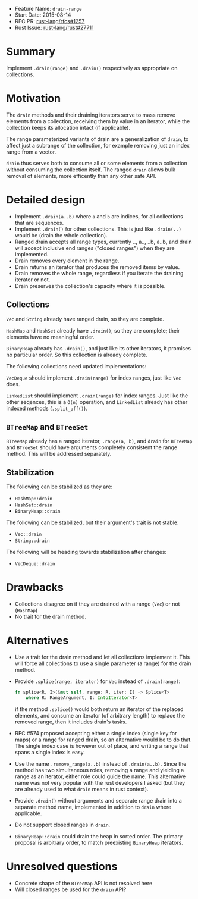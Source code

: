 - Feature Name: `drain-range`
- Start Date: 2015-08-14
- RFC PR: [rust-lang/rfcs#1257](https://github.com/rust-lang/rfcs/pull/1257)
- Rust Issue: [rust-lang/rust#27711](https://github.com/rust-lang/rust/issues/27711)

# Summary

Implement `.drain(range)` and `.drain()` respectively as appropriate on collections.

# Motivation

The `drain` methods and their draining iterators serve to mass remove elements
from a collection, receiving them by value in an iterator, while the collection
keeps its allocation intact (if applicable).

The range parameterized variants of drain are a generalization of `drain`, to
affect just a subrange of the collection, for example removing just an index range
from a vector.

`drain` thus serves both to consume all or some elements from a collection without
consuming the collection itself. The ranged `drain` allows bulk removal of
elements, more efficently than any other safe API.

# Detailed design

- Implement `.drain(a..b)` where `a` and `b` are indices, for all
  collections that are sequences.
- Implement `.drain()` for other collections. This is just like `.drain(..)` would be
  (drain the whole collection).
- Ranged drain accepts all range types, currently .., a.., ..b, a..b,
  and drain will accept inclusive end ranges ("closed ranges") when they are implemented.
- Drain removes every element in the range.
- Drain returns an iterator that produces the removed items by value.
- Drain removes the whole range, regardless if you iterate the draining iterator
  or not.
- Drain preserves the collection's capacity where it is possible.

## Collections

`Vec` and `String` already have ranged drain, so they are complete.

`HashMap` and `HashSet` already have `.drain()`, so they are complete;
their elements have no meaningful order.

`BinaryHeap` already has `.drain()`, and just like its other iterators,
it promises no particular order. So this collection is already complete.

The following collections need updated implementations:

`VecDeque` should implement `.drain(range)` for index ranges, just like `Vec`
does.

`LinkedList` should implement `.drain(range)` for index ranges. Just
like the other seqences, this is a `O(n)` operation, and `LinkedList` already
has other indexed methods (`.split_off()`).

## `BTreeMap` and `BTreeSet`

`BTreeMap` already has a ranged iterator, `.range(a, b)`, and `drain` for
`BTreeMap` and `BTreeSet` should have arguments completely consistent the range
method. This will be addressed separately.

## Stabilization

The following can be stabilized as they are:

- `HashMap::drain`
- `HashSet::drain`
- `BinaryHeap::drain`

The following can be stabilized, but their argument's trait is not stable:

- `Vec::drain`
- `String::drain`

The following will be heading towards stabilization after changes:

- `VecDeque::drain`

# Drawbacks

- Collections disagree on if they are drained with a range (`Vec`) or not (`HashMap`)
- No trait for the drain method.

# Alternatives

- Use a trait for the drain method and let all collections implement it. This
  will force all collections to use a single parameter (a range) for the drain
  method.

- Provide `.splice(range, iterator)` for `Vec` instead of `.drain(range)`:

  ```rust
  fn splice<R, I>(&mut self, range: R, iter: I) -> Splice<T>
      where R: RangeArgument, I: IntoIterator<T>
  ```

  if the method `.splice()` would both return an iterator of the replaced elements,
  and consume an iterator (of arbitrary length) to replace the removed range, then
  it includes drain's tasks.

- RFC #574 proposed accepting either a single index (single key for maps)
  or a range for ranged drain, so an alternative would be to do that. The
  single index case is however out of place, and writing a range that spans
  a single index is easy.

- Use the name `.remove_range(a..b)` instead of `.drain(a..b)`. Since the method
  has two simultaneous roles, removing a range and yielding a range as an iterator,
  either role could guide the name.
  This alternative name was not very popular with the rust developers I asked
  (but they are already used to what `drain` means in rust context).

- Provide `.drain()` without arguments and separate range drain into a separate
  method name, implemented in addition to `drain` where applicable.

- Do not support closed ranges in `drain`.

- `BinaryHeap::drain` could drain the heap in sorted order. The primary proposal
  is arbitrary order, to match preexisting `BinaryHeap` iterators.

# Unresolved questions

- Concrete shape of the `BTreeMap` API is not resolved here
- Will closed ranges be used for the `drain` API?
